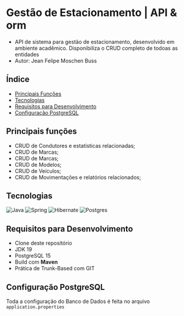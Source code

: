 # Gestão de Estacionamento | API & orm
- API de sistema  para gestão de estacionamento, desenvolvido em ambiente acadêmico. Disponibiliza o CRUD completo de todoas as entidades
- Autor: Jean Felipe Moschen Buss

## Índice

- [Principais Funções](#principais-funções)
- [Tecnologias](#tecnologias)
- [Requisitos para Desenvolvimento](#requisitos-para-desenvolvimento)
- [Configuração PostgreSQL](#configuração-postgresql)

## Principais funções

- CRUD de Condutores e estatísticas relacionadas;
- CRUD de Marcas;
- CRUD de Marcas;
- CRUD de Modelos;
- CRUD de Veículos;
- CRUD de Movimentações e relatórios relacionados;

## Tecnologias

![Java](https://img.shields.io/badge/java-%23ED8B00.svg?style=for-the-badge&logo=openjdk&logoColor=white)
![Spring](https://img.shields.io/badge/spring-%236DB33F.svg?style=for-the-badge&logo=spring&logoColor=white)
![Hibernate](https://img.shields.io/badge/Hibernate-59666C?style=for-the-badge&logo=Hibernate&logoColor=white)
![Postgres](https://img.shields.io/badge/postgres-%23316192.svg?style=for-the-badge&logo=postgresql&logoColor=white)

## Requisitos para Desenvolvimento

- Clone deste repositório
- JDK 19
- PostgreSQL 15
- Build com **Maven**
- Prática de Trunk-Based com GIT

## Configuração PostgreSQL

Toda a configuração do Banco de Dados é feita no arquivo `application.properties`
